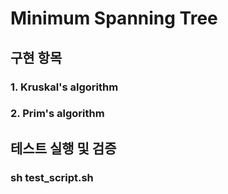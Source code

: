 # Minimum Spanning Tree

## 구현 항목 
### 1. Kruskal's algorithm
### 2. Prim's algorithm

## 테스트 실행 및 검증
### sh test_script.sh
